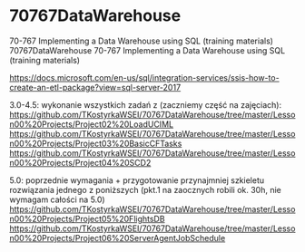 # 70767DataWarehouse
70-767 Implementing a Data Warehouse using SQL (training materials)
70767DataWarehouse
70-767 Implementing a Data Warehouse using SQL (training materials)

https://docs.microsoft.com/en-us/sql/integration-services/ssis-how-to-create-an-etl-package?view=sql-server-2017

3.0-4.5: wykonanie wszystkich zadań z (zaczniemy część na zajęciach): https://github.com/TKostyrkaWSEI/70767DataWarehouse/tree/master/Lesson00%20Projects/Project02%20LoadUCIML https://github.com/TKostyrkaWSEI/70767DataWarehouse/tree/master/Lesson00%20Projects/Project03%20BasicCFTasks https://github.com/TKostyrkaWSEI/70767DataWarehouse/tree/master/Lesson00%20Projects/Project04%20SCD2

5.0: poprzednie wymagania + przygotowanie przynajmniej szkieletu rozwiązania jednego z poniższych (pkt.1 na zaocznych robili ok. 30h, nie wymagam całości na 5.0) https://github.com/TKostyrkaWSEI/70767DataWarehouse/tree/master/Lesson00%20Projects/Project05%20FlightsDB https://github.com/TKostyrkaWSEI/70767DataWarehouse/tree/master/Lesson00%20Projects/Project06%20ServerAgentJobSchedule
